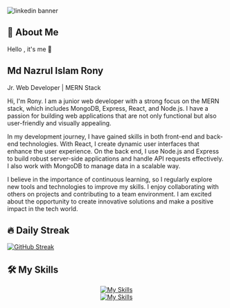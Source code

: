 ![linkedin banner](https://github.com/user-attachments/assets/1c7a3965-c20c-48ef-839d-be69053d2eeb)

## 🚀 About Me
Hello , it's me 👋

## Md Nazrul Islam Rony 

Jr. Web Developer | MERN Stack

Hi, I'm Rony. I am a junior web developer with a strong focus on the MERN stack, which includes MongoDB, Express, React, and Node.js. I have a passion for building web applications that are not only functional but also user-friendly and visually appealing.

In my development journey, I have gained skills in both front-end and back-end technologies. With React, I create dynamic user interfaces that enhance the user experience. On the back end, I use Node.js and Express to build robust server-side applications and handle API requests effectively. I also work with MongoDB to manage data in a scalable way.

I believe in the importance of continuous learning, so I regularly explore new tools and technologies to improve my skills. I enjoy collaborating with others on projects and contributing to a team environment. I am excited about the opportunity to create innovative solutions and make a positive impact in the tech world.

## 🔥 Daily Streak

[![GitHub Streak](https://github-readme-streak-stats.herokuapp.com?user=mdrony5134&theme=radical&border_radius=5&date_format=M%20j%5B%2C%20Y%5D&card_width=1046&card_height=190)](https://git.io/streak-stats)

## 🛠️ My Skills

<div align="center">
    <a href="https://skillicons.dev">
        <img src="https://skillicons.dev/icons?i=html,css,js,tailwind,bootstrap,react,nodejs,express,mongodb," alt="My Skills">
        <br>
        <img src="https://skillicons.dev/icons?i=git,github,figma,xd,npm,yarn,vscode,netlify,vite,photoshop,mui,firebase" alt="My Skills">
    </a>
</div>

